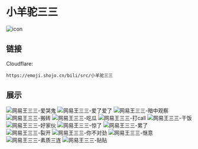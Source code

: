 # 小羊驼三三
![icon](https://emoji.shojo.cn/bili/src/小羊驼三三/icon.png)
## 链接
Cloudflare:
```
https://emoji.shojo.cn/bili/src/小羊驼三三
```
## 展示
![网易王三三-爱哭鬼](https://emoji.shojo.cn/bili/src/小羊驼三三/网易王三三-爱哭鬼.png)
![网易王三三-爱了爱了](https://emoji.shojo.cn/bili/src/小羊驼三三/网易王三三-爱了爱了.png)
![网易王三三-暗中观察](https://emoji.shojo.cn/bili/src/小羊驼三三/网易王三三-暗中观察.png)
![网易王三三-搬砖](https://emoji.shojo.cn/bili/src/小羊驼三三/网易王三三-搬砖.png)
![网易王三三-吃瓜](https://emoji.shojo.cn/bili/src/小羊驼三三/网易王三三-吃瓜.png)
![网易王三三-打call](https://emoji.shojo.cn/bili/src/小羊驼三三/网易王三三-打call.png)
![网易王三三-干饭](https://emoji.shojo.cn/bili/src/小羊驼三三/网易王三三-干饭.png)
![网易王三三-好家伙](https://emoji.shojo.cn/bili/src/小羊驼三三/网易王三三-好家伙.png)
![网易王三三-惊了](https://emoji.shojo.cn/bili/src/小羊驼三三/网易王三三-惊了.png)
![网易王三三-累了](https://emoji.shojo.cn/bili/src/小羊驼三三/网易王三三-累了.png)
![网易王三三-裂开](https://emoji.shojo.cn/bili/src/小羊驼三三/网易王三三-裂开.png)
![网易王三三-你不对劲](https://emoji.shojo.cn/bili/src/小羊驼三三/网易王三三-你不对劲.png)
![网易王三三-惬意](https://emoji.shojo.cn/bili/src/小羊驼三三/网易王三三-惬意.png)
![网易王三三-素质三连](https://emoji.shojo.cn/bili/src/小羊驼三三/网易王三三-素质三连.png)
![网易王三三-贴贴](https://emoji.shojo.cn/bili/src/小羊驼三三/网易王三三-贴贴.png)
